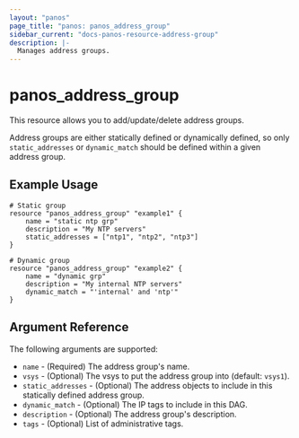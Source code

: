 ```yaml
---
layout: "panos"
page_title: "panos: panos_address_group"
sidebar_current: "docs-panos-resource-address-group"
description: |-
  Manages address groups.
---
```


# panos_address_group

This resource allows you to add/update/delete address groups.

Address groups are either statically defined or dynamically defined, so only
`static_addresses` or `dynamic_match` should be defined within a given address
group.

## Example Usage

```hcl
# Static group
resource "panos_address_group" "example1" {
    name = "static ntp grp"
    description = "My NTP servers"
    static_addresses = ["ntp1", "ntp2", "ntp3"]
}

# Dynamic group
resource "panos_address_group" "example2" {
    name = "dynamic grp"
    description = "My internal NTP servers"
    dynamic_match = "'internal' and 'ntp'"
}
```

## Argument Reference

The following arguments are supported:

* `name` - (Required) The address group's name.
* `vsys` - (Optional) The vsys to put the address group into (default:
  `vsys1`).
* `static_addresses` - (Optional) The address objects to include in this
  statically defined address group.
* `dynamic_match` - (Optional) The IP tags to include in this DAG.
* `description` - (Optional) The address group's description.
* `tags` - (Optional) List of administrative tags.
